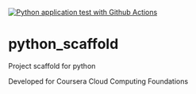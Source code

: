 [![Python application test with Github Actions](https://github.com/edwardkrause/python_scaffold/actions/workflows/main.yml/badge.svg)](https://github.com/edwardkrause/python_scaffold/actions/workflows/main.yml)

# python_scaffold
Project scaffold for python

Developed for Coursera Cloud Computing Foundations
